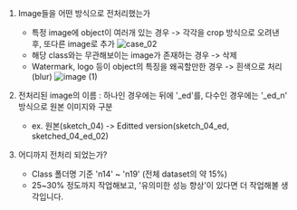 1. Image들을 어떤 방식으로 전처리했는가
   - 특정 image에 object이 여러개 있는 경우 -> 각각을 crop 방식으로 오려낸 후, 또다른 image로 추가
   ![case_02](https://github.com/user-attachments/assets/978ee913-0d9f-4f19-8329-8e2a7c4fe4c7)
   - 해당 class와는 무관해보이는 image가 존재하는 경우 -> 삭제
   - Watermark, logo 등이 object의 특징을 왜곡할만한 경우 -> 흰색으로 처리 (blur)
   ![image (1)](https://github.com/user-attachments/assets/c27f6c81-4d96-4c9a-92b5-1d3a9bc8d0e8)


2. 전처리된 image의 이름 : 하나인 경우에는 뒤에 '_ed'를, 다수인 경우에는 '_ed_n' 방식으로 원본 이미지와 구분
   - ex. 원본(sketch_04) -> Editted version(sketch_04_ed, sketched_04_ed_02)
  
3. 어디까지 전처리 되었는가?
   - Class 폴더명 기준 'n14' ~ 'n19' (전체 dataset의 약 15%)
   - 25~30% 정도까지 작업해보고, '유의미한 성능 향상'이 있다면 더 작업해볼 생각입니다.

